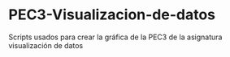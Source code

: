 # PEC3-Visualizacion-de-datos
Scripts usados para crear la gráfica de la PEC3 de la asignatura visualización de datos
